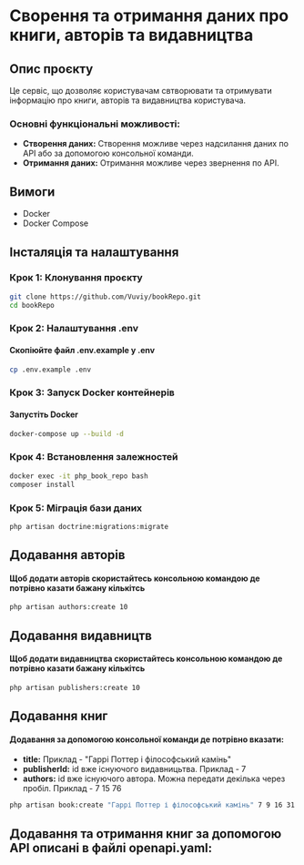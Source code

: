 # Сворення та отримання даних про книги, авторів та видавництва

## Опис проєкту

Це сервіс, що дозволяє користувачам свтворювати та отримувати інформацію про книги, авторів та видавництва користувача.

### Основні функціональні можливості:
- **Cтворення даних:** Створення можливе через надсилання даних по API або за допомогою консольної команди.
- **Отримання даних:** Отримання можливе через звернення по API.

## Вимоги

- Docker
- Docker Compose

## Інсталяція та налаштування

### Крок 1: Клонування проєкту

```bash
git clone https://github.com/Vuviy/bookRepo.git
cd bookRepo
```
### Крок 2: Налаштування .env

#### Скопіюйте файл .env.example у .env

```bash
cp .env.example .env
```

### Крок 3: Запуск Docker контейнерів
#### Запустіть Docker

```bash
docker-compose up --build -d
```

### Крок 4: Встановлення залежностей

```bash
docker exec -it php_book_repo bash
composer install
```

### Крок 5: Міграція бази даних

```bash
php artisan doctrine:migrations:migrate
```
## Додавання авторів

#### Щоб додати авторів скористайтесь консольною командою де потрівно казати бажану кількітсь

```bash
php artisan authors:create 10
```

## Додавання видавництв

#### Щоб додати видавництва скористайтесь консольною командою де потрівно казати бажану кількітсь

```bash
php artisan publishers:create 10
```


## Додавання книг

#### Додавання за допомогою консольної команди де потрівно вказати:
- **title:** Приклад - "Гаррі Поттер і філософський камінь"
- **publisherId:** id вже існуючого видавницьтва. Приклад - 7
- **authors:** id вже існуючого автора. Можна передати декілька через пробіл. Приклад - 7 15 76

```bash
php artisan book:create "Гаррі Поттер і філософський камінь" 7 9 16 31
```

## Додавання та отримання книг за допомогою  API описані в файлі openapi.yaml:






